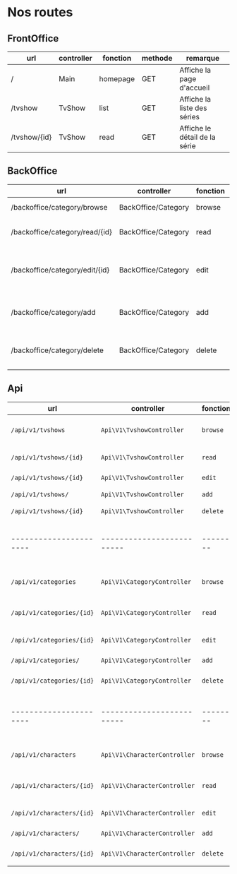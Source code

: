 # Nos routes

## FrontOffice

| url          | controller | fonction | methode | remarque                      |
| ------------ | ---------- | -------- | ------- | ----------------------------- |
| /            | Main       | homepage | GET     | Affiche la page d'accueil     |
| /tvshow      | TvShow     | list     | GET     | Affiche la liste des séries   |
| /tvshow/{id} | TvShow     | read     | GET     | Affiche le détail de la série |

## BackOffice

| url                            | controller          | fonction | methode   | remarque                                        |
| ------------------------------ | ------------------- | -------- | --------- | ----------------------------------------------- |
| /backoffice/category/browse    | BackOffice/Category | browse   | GET       | Affiche la liste                                |
| /backoffice/category/read/{id} | BackOffice/Category | read     | GET       | Affiche une catégorie                           |
| /backoffice/category/edit/{id} | BackOffice/Category | edit     | GET, POST | Affiche le formulaire d'édition d'une catégorie |
| /backoffice/category/add       | BackOffice/Category | add      | GET, POST | Affiche le formulaire de création               |
| /backoffice/category/delete    | BackOffice/Category | delete   | GET       | Supprime la catégorie demandée                  |

## Api

| url                       | controller                   | fonction | methode  | remarque                         |
| ------------------------- | ---------------------------- | -------- | -------- | -------------------------------- |
| `/api/v1/tvshows`         | `Api\V1\TvshowController`    | `browse` | `GET`    | `Affiche la liste des tvshow`    |
| `/api/v1/tvshows/{id}`    | `Api\V1\TvshowController`    | `read`   | `GET`    | `Affiche le détail de tvshow`    |
| `/api/v1/tvshows/{id}`    | `Api\V1\TvshowController`    | `edit`   | `PATCH`  | `Modifie un TVShow`              |
| `/api/v1/tvshows/`        | `Api\V1\TvshowController`    | `add`    | `POST`   | `Insère un TVShow`               |
| `/api/v1/tvshows/{id}`    | `Api\V1\TvshowController`    | `delete` | `DELETE` | `Supprime un TVShow`             |
| ----------------------    | -------------------------    | -------- | -------- | -----------------------------    |
| `/api/v1/categories`      | `Api\V1\CategoryController`  | `browse` | `GET`    | `Affiche la liste des category`  |
| `/api/v1/categories/{id}` | `Api\V1\CategoryController`  | `read`   | `GET`    | `Affiche le détail de category`  |
| `/api/v1/categories/{id}` | `Api\V1\CategoryController`  | `edit`   | `PATCH`  | `Modifie un Category`            |
| `/api/v1/categories/`     | `Api\V1\CategoryController`  | `add`    | `POST`   | `Insère un Category`             |
| `/api/v1/categories/{id}` | `Api\V1\CategoryController`  | `delete` | `DELETE` | `Supprime un Category`           |
| ----------------------    | -------------------------    | -------- | -------- | -----------------------------    |
| `/api/v1/characters`      | `Api\V1\CharacterController` | `browse` | `GET`    | `Affiche la liste des character` |
| `/api/v1/characters/{id}` | `Api\V1\CharacterController` | `read`   | `GET`    | `Affiche le détail de character` |
| `/api/v1/characters/{id}` | `Api\V1\CharacterController` | `edit`   | `PATCH`  | `Modifie un Character`           |
| `/api/v1/characters/`     | `Api\V1\CharacterController` | `add`    | `POST`   | `Insère un Character`            |
| `/api/v1/characters/{id}` | `Api\V1\CharacterController` | `delete` | `DELETE` | `Supprime un Character`          |
